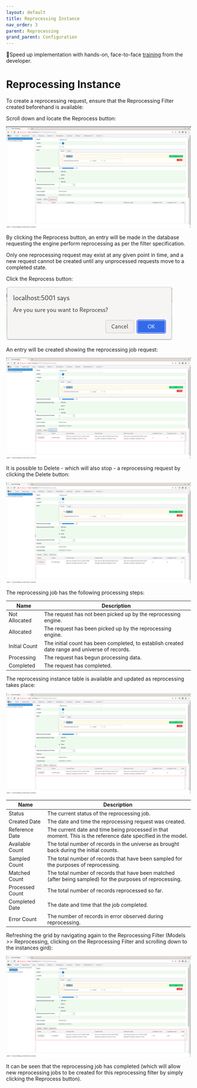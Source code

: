 ```yaml
---
layout: default
title: Reprocessing Instance
nav_order: 3
parent: Reprocessing
grand_parent: Configuration
---
```


🚀Speed up implementation with hands-on, face-to-face [training](https://www.jube.io/training) from the developer.

# Reprocessing Instance
To create a reprocessing request,  ensure that the Reprocessing Filter created beforehand is available:

Scroll down and locate the Reprocess button:

![Image](LocationOfReprocess.png)

By clicking the Reprocess button,  an entry will be made in the database requesting the engine perform reprocessing as per the filter specification.

Only one reprocessing request may exist at any given point in time,  and a new request cannot be created until any unprocessed requests move to a completed state.

Click the Reprocess button:

![Image](ConfirmationOfReprocessing.png)

An entry will be created showing the reprocessing job request: 

![Image](CreatedReprocessingInstance.png)

It is possible to Delete - which will also stop - a reprocessing request by clicking the Delete button:

![Image](LocationOfDeleteButton.png)

The reprocessing job has the following processing steps:

| Name          | Description                                                                                     |
|---------------|-------------------------------------------------------------------------------------------------|
| Not Allocated | The request has not been picked up by the reprocessing engine.                                  |
| Allocated     | The request has been picked up by the reprocessing engine.                                      |
| Initial Count | The initial count has been completed,  to establish created date range and universe of records. |
| Processing    | The request has begun processing data.                                                          |
| Completed     | The request has completed.                                                                      |

The reprocessing instance table is available and updated as reprocessing takes place:

![Image](LocationOfReprocessingInstances.png)

| Name            | Description                                                                                                   |
|-----------------|---------------------------------------------------------------------------------------------------------------|
| Status          | The current status of the reprocessing job.                                                                   |
| Created Date    | The date and time the reprocessing request was created.                                                       |
| Reference Date  | The current date and time being processed in that moment.  This is the reference date specified in the model. |
| Available Count | The total number of records in the universe as brought back during the initial counts.                        |
| Sampled Count   | The total number of records that have been sampled for the purposes of reprocessing.                          |
| Matched Count   | The total number of records that have been matched (after being sampled) for the purposes of reprocessing.    |
| Processed Count | The total number of records reprocessed so far.                                                               |
| Completed Date  | The date and time that the job completed.                                                                     |
| Error Count     | The number of records in error observed during reprocessing.                                                  |

Refreshing the grid by navigating again to the Reprocessing Filter (Models >> Reprocessing, clicking on the Reprocessing Filter and scrolling down to the instances gird):

![Image](CompletedJobInstance.png)

It can be seen that the reprocessing job has completed (which will allow new reprocessing jobs to be created for this reprocessing filter by simply clicking the Reprocess button).